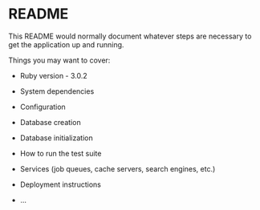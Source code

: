 # README

This README would normally document whatever steps are necessary to get the
application up and running.

Things you may want to cover:

* Ruby version - 3.0.2

* System dependencies

* Configuration

* Database creation

* Database initialization

* How to run the test suite

* Services (job queues, cache servers, search engines, etc.)

* Deployment instructions

* ...
